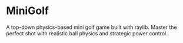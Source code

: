 # MiniGolf
A top-down physics-based mini golf game built with raylib. Master the perfect shot with realistic ball physics and strategic power control.
